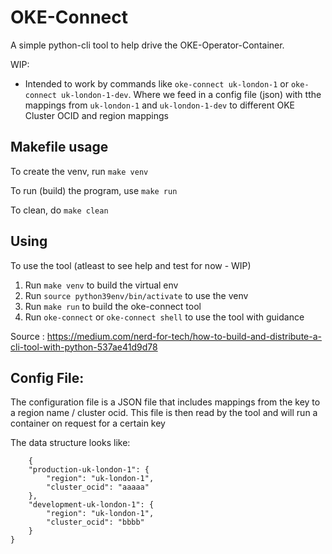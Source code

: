 # OKE-Connect

A simple python-cli tool to help drive the OKE-Operator-Container.

WIP:
- Intended to work by commands like `oke-connect uk-london-1` or `oke-connect uk-london-1-dev`. Where we feed in a config file (json) with tthe mappings from `uk-london-1` and `uk-london-1-dev` to different OKE Cluster OCID and region mappings


## Makefile usage

To create the venv, run `make venv` 


To run (build) the program, use `make run`


To clean, do `make clean`

## Using

To use the tool (atleast to see help and test for now - WIP)

1. Run `make venv` to build the virtual env
2. Run `source python39env/bin/activate` to use the venv
3. Run `make run` to build the oke-connect tool
4. Run `oke-connect` or `oke-connect shell` to use the tool with guidance


Source :  https://medium.com/nerd-for-tech/how-to-build-and-distribute-a-cli-tool-with-python-537ae41d9d78


## Config File:

The configuration file is a JSON file that includes mappings from the key to a region name / cluster ocid. This file is then read by the tool and will run a container on request for a certain key

The data structure looks like:

```
    {
	"production-uk-london-1": {
		"region": "uk-london-1",
		"cluster_ocid": "aaaaa"
	},
	"development-uk-london-1": {
		"region": "uk-london-1",
		"cluster_ocid": "bbbb"
	}
}
```
